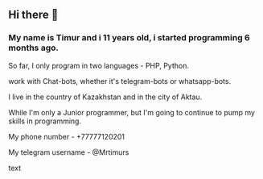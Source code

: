 ## Hi there 👋
### My name is Timur and i 11 years old, i started programming 6 months ago.
So far, I only program in two languages - PHP, Python.

work with Chat-bots, whether it's telegram-bots or whatsapp-bots.
<p>I live in the country of Kazakhstan and in the city of Aktau.</p>
<p>While I'm only a Junior programmer, but I'm going to continue to pump my skills in programming.</p>
<p>My phone number - +77777120201</p>
<p>My telegram username - @Mrtimurs</p>
<color = red>text</color>
